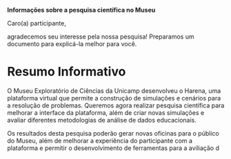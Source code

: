 **Informações sobre a pesquisa científica no Museu**

Caro(a) participante,

agradecemos seu interesse pela nossa pesquisa! Preparamos um documento para explicá-la melhor para você.

<h1> Resumo Informativo </h1>

O Museu Exploratório de Ciências da Unicamp desenvolveu o Harena, uma plataforma virtual que permite a construção de simulações e cenários para a resolução de problemas. Queremos agora realizar pesquisa científica para melhorar a interface da plataforma, além de criar novas simulações e avaliar diferentes metodologias de análise de dados educacionais. 

Os resultados desta pesquisa poderão gerar novas oficinas para o público do Museu, além de melhorar a experiência do participante com a plataforma e permitir o desenvolvimento de ferramentas para a aviliação d
